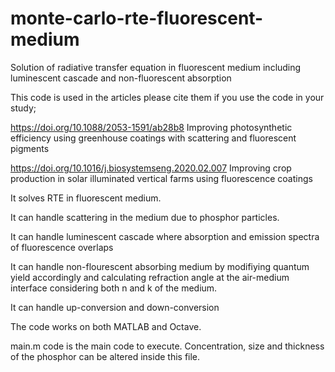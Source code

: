 # monte-carlo-rte-fluorescent-medium
Solution of radiative transfer equation in fluorescent medium including  luminescent cascade and non-fluorescent absorption

This code is used in the articles please cite them if you use the code in your study;

https://doi.org/10.1088/2053-1591/ab28b8 Improving photosynthetic efficiency using greenhouse coatings with scattering and fluorescent pigments

https://doi.org/10.1016/j.biosystemseng.2020.02.007 Improving crop production in solar illuminated vertical farms using fluorescence coatings

It solves RTE in fluorescent medium.

It can handle scattering in the medium due to phosphor particles.

It can handle luminescent cascade where absorption and emission spectra of fluorescence overlaps

It can handle non-flourescent absorbing medium by modifiying quantum yield accordingly and calculating refraction angle at the air-medium interface considering both n and k of the medium.

It can handle up-conversion and down-conversion

The code works on both MATLAB and Octave. 

main.m code is the main code to execute. Concentration, size and thickness of the phosphor can be altered inside this file.
